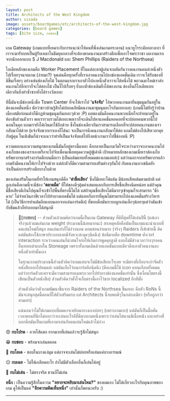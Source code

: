```yaml
---
layout: post
title: Architects of the West Kingdom
author: sisada
image: assets/boardgames/etc/architects-of-the-west-kingdom.jpg
categories: [board games]
tags: [bite size, กบชอบ]
---
```

เกม Gateway (เกมแบบที่เหมาะกับการแนะนำให้คนที่พึ่งเล่นเกมกระดาน) แนวยูโรระดับกลางเบา ที่เราจะมารับบทเป็นผู้รับเหมาในธีมยุคกลางที่จะต้องพาคนงานมาสร้างตึกเพื่อเอาใจพระราชา ผลงานแรกจากนักออกแบบ S J Macdonald และ Shem Phillips (Raiders of the Northsea)

ไอเดียหลักของเกมคือ Worker Placement ที่ในแต่ละตาผู้เล่นจะผลัดกันวางคนงานคนล่ะหนึ่งตัวไปเรื่อยๆจนจบเกม (ง่ายมะ?) จุดเด่นคือทุกครั้งที่เราเอาคนงานไปลงช่องแอคชั่นเดิม เราจะได้รับของที่ดีขึ้นเรื่อยๆ อย่างเช่นช่องเก็บไม้ ในตอนแรกเราเอาตัวไปลงหนึ่งตัวเราจะได้หนึ่งไม้ พอวนมาใหม่เราส่งคนงานไปอีกเราก็จะได้สองไม้ เป็นงี้ไปเรื่อยๆ ยิ่งลงซ้ำช่องเดิมยิ่งได้ของบาน ช่องอื่นก็ไอเดียแบบเดียวกันยิ่งทำซ้ำซากยิ่งได้รางวัลเยอะ

ทีนี้มันจะมีช่องหนึ่งชื่อ Town Center ที่จะให้เราไป **'แจ้งจับ'** ไอ้พวกคนงานมายืนชุมนุมกันอยู่ในช่องแอคชั่นหนึ่ง นัยว่าชาวบ้านรู้สึกไม่ปลอดภัยมีคนงานมาชุมนุมอะไรกันเยอะแยะ (เกมนี้ไม่ยักรู้ว่าบ้านเมืองสมัยก่อนเค้าก็มีกฎห้ามชุมนุมกันเยอะๆด้วย :P) ผลของมันคือคนงานพวกเนี่ยก็จะย้ายมาอยู่ในห้องขังส่วนตัวเรา พอเรารวบรวมได้เยอะพอเราก็จะเดินไปหาแอคชั่นหอคอยที่จะปล่อยคนพวกนี้ไปนอนในคุก แถมเรายังได้เงินมาใช้อีกด้วย ซึ่งในช่องเดียวกันเราสามารถเลือกที่จะปล่อยคนงานของเรากลับมาได้ด้วย (แจ้งจับพวกเราเองก็ได้นะ จะเป็นการดึงคนงานกลับมาใช้ต่อ แถมไม่ต้องไปเสียเวลาคุยกับผู้คุม ในเชิงธีมก็น่าจะแนวว่าทำทีเป็นแจ้งจับแต่ไปถึงหน้างานเราไปชี้ช่องหนี :P)

ความตลกและความสนุกของเกมนี้มันก็อยู่ตรงนี้แหละ คือกลายเป็นเกมวัดใจระหว่างเราจะเอาคนงานไปลงเก็บของของเราเองหรือจะไปจับเพื่อนเพื่อหยุดความอู้ฟู่เค้าดี เป้าหมายหลักของเกมเนี่ยเราต้องเก็บทรัพยากรมาสร้างการ์ดตึกบนมือเรา (เป็นแต้มแทบทั้งหมดของเกมเลยล่ะ) แต่ว่านอกจากทรัพยากรแล้วเกมยังมีคนงานให้เราไปจ้างด้วย แต่ล่ะตัวก็มีความสามารถเสริมต่างๆกันไป กับคนงานบางชนิดยังจำเป็นต่อการสร้างตึกบางใบด้วย

ของเล่นเสริมในเกมที่ทำให้เกมสนุกดีคือ **'ค่าชื่อเสียง'** ซึ่งก็มีเยอะได้แต้ม มีน้อยเสียแต้มตามปกติ แต่ลูกเล่นคือเกมนี้จะมีช่อง **'ตลาดมืด'** ที่ให้ของดีๆคุ้มค่าเสมอแลกกับการเสี่ยชื่อเสียงนิดหน่อย แต่ถ้าคุณมีชื่อเสียงดีเกินไปคุณก็จะเข้าไปพื้นที่ตรงนี้ไม่ได้ แต่ถ้าคุณชื่อเสียงไม่ดีมากๆเข้าคุณก็จะสามารถ 'ชักดาบ' ไม่จ่ายเงินภาษีเวลาไปทำบางแอคชั่นได้ แต่แลกกับการที่คุณไม่สามารถไปลงแอคชั่นสร้างวิหารได้ (เป็นวิธีการทำแต้มอีกแบบนอกจากเล่นการ์ดตึก) ที่ชอบคือมันระบบลูกเล่นเล็กๆน้อยๆแต่ว่ามันเข้ากับธีมแล้วก็ทำออกมาได้สนุกดี

> 🐸**[กบชอบ]** -- ส่วนตัวแล้วผมคิดว่าเกมนี้เป็นเกม Gateway ที่ดีที่สุดที่ได้เล่นปีนี้ (แต่เอาจริงๆแล้วผมเล่นเกม weight ประมาณนี้น้อยมากนะ) สาเหตุหลักคือมันเป็นเกมแนะนำแบบที่คนเล่นใหม่ก็สนุก คนเล่นเก่าก็ไม่ง่วงนอน แถมสอนง่ายมาก (จริงๆ Raiders ก็เข้าข่ายนี้ ติดแค่มันต้องใช้ภาษาประกอบเลยมีจังหวะสะดุดๆนิดนึง) ข้อดีมากคือ downtime ต่ำเว่อร์ interaction ระหว่างคนเล่นก็น่าสนใจก่อให้เกิดการพูดคุยสูงดี แบบไม่มีช่วงเวลาว่างๆรอคนอื่นทอยเต๋าแบบใน Stoneage เพราะทั้งเกมเดินด้วยแอคชั่นแบบเดียวคือเอาตัวคนงานลงหนึ่งตัวเท่านั้นเอง
> 
> ในฐานะเกมประมาณนี้ส่วนตัวคิดว่าเกมแทบจะไม่มีข้อเสียอะไรเลย จะมีตรงที่เกือบจะกำจัดตัวหนังสือออกไปหมดล่ะ แต่ดันเก็บไว้บนการ์ดอีกนิดนึง (คือเกมนี้ใช้ icon แทนเกือบทั้งหมด แต่ว่าการ์ดตัวละครจะมีความสามารถเฉพาะเวลาไปทำบางช่องแอคชั่นเท่านั้น ซึ่งเงื่อนไขตรงนี้เขียนเป็นตัวหนังสือ) ส่วนตัวคิดว่าตั้งใจเก็บตรงนี้เอาไว้ขาย localized อีกทีมั้ง
> 
> ส่วนตัวคิดว่าตัวเกมพัฒนาขึ้นจาก Raiders of the Northsea ขึ้นเยอะ คือตัว RoNs นี้มันจะสนุกสุดนี้ตอนที่ใส่ตัวเสริมครบ แต่ Architects นี้จบพอดีๆในกล่องเดียว (หรือถูกกว่าสามเท่า)
> 
> แน่นอนว่าไม่ใช่เกมแบบที่ผมคงจะหยิบมากางเองบ่อยๆ (เพราะเกมเบา) แต่มันก็เป็นมื้อคั่นเวลาตอนที่นึกไม่ออกว่าจะเล่นอะไรดีที่ดีมากเกมหนึ่งเพราะว่าเล่นไม่นานมีเนื้อหนัง และอย่างที่บอกคือมันเป็นเกมที่เอามาเล่นกับคนเล่นใหม่แล้วไม่ง่วง


😍 **กบโปรด** - อวยไส้แตก ยากมากที่เล่นแล้วจะรู้สึกไม่สนุก

😁 **กบชอบ** - พร้อมจะเล่นตลอด

🙂 **กบโอเค** - ชอบในบางแง่มุม แต่อาจจะเล่นไม่บ่อยหรือเล่นแค่บางอารมณ์

😐 **กบเฉย** - ไม่ได้เกลียดอะไร ถ้าไม่มีตัวเลือกอื่นก็เล่นได้อยู่

🖕 **กบไม่เล่น** - ไม่ตรงจริต ชวนก็ไม่เล่น

**อนึ่ง :** เป็นความรู้สึกในความ **"อยากจะหยิบมาเล่นไหม?"** ของผมเอง ไม่ได้เกี่ยวอะไรกับคุณภาพของเกม ดูให้เป็นแค่ **"อีกความคิดเห็นหนึ่ง"** เท่านั้นก็พอนะครับ :)



---


